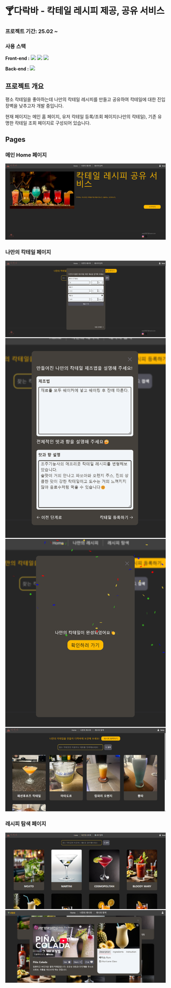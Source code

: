# 🍸다락바 - 칵테일 레시피 제공, 공유 서비스

### 프로젝트 기간: 25.02 ~

### 사용 스택

**Front-end :**
<img src="https://img.shields.io/badge/typescript-%233178C6.svg?&style=for-the-badge&logo=typescript&logoColor=white" /> <img src="https://img.shields.io/badge/react-%2361DAFB.svg?&style=for-the-badge&logo=react&logoColor=black" /> <img src="https://img.shields.io/badge/tailwind%20css-%2338B2AC.svg?&style=for-the-badge&logo=tailwind%20css&logoColor=white" />

**Back-end :**
<img src="https://img.shields.io/badge/supabase-%233ECF8E.svg?&style=for-the-badge&logo=supabase&logoColor=white" />

## 프로젝트 개요

평소 칵테일을 좋아하는데 나만의 칵테일 레시피를 만들고 공유하여 칵테일에 대한 진입장벽을 낮추고자 개발 중입니다.

현재 페이지는 메인 홈 페이지, 유저 칵테일 등록/조회 페이지(나만의 칵테일), 기존 유명한 칵테일 조회 페이지로 구성되어 있습니다.

## Pages

### 메인 Home 페이지

![홈 페이지](/public/images/imges-readme/home.png)

### 나만의 칵테일 페이지

![나만의 칵테일 페이지 - 모달창1](/public/images/imges-readme/recipe-register-modal.png)
![나만의 칵테일 페이지 - 모달창2](/public/images/imges-readme/recipe-register-modal2.png)
![나만의 칵테일 페이지 - 모달창3](/public/images/imges-readme/recipe-register-modal3.png)
![나만의 칵테일 페이지](/public/images/imges-readme/recipe-register.png)

### 레시피 탐색 페이지

![레시피 탐색 페이지](/public/images/imges-readme/recipe-navigation.png)
![레시피 탐색 페이지 - 모달창1](/public/images/imges-readme/recipe-navigation-modal.png)
